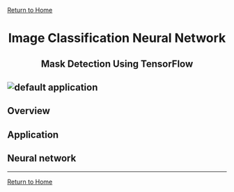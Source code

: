 [Return to Home](https://04mscott.github.io/)

<center><h1>Image Classification Neural Network</h1></center>
<center><h2>Mask Detection Using TensorFlow</h2></center>

![default application](https://github.com/04mscott/Mask-Detection/blob/main/assets/imgs/default.png)
---

## Overview

## Application

## Neural network

---
[Return to Home](https://04mscott.github.io/)
